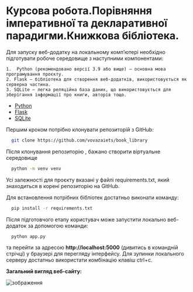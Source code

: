 # Курсова робота.Порівняння імперативної та декларативної парадигми.Книжкова бібліотека.

Для запуску веб-додатку на локальному комп’ютері необхідно підготувати робоче середовище з наступними компонентами:

    1.  Python (рекомендовано версії 3.9 або вище) — основна мова програмування проєкту.
    2. Flask — бібліотека для створення веб-додатків, використовується як серверна частина.
    3. SQLite — легка реляційна база даних, що використовується для зберігання інформації про книги, авторів тощо.
 - [Python](https://www.python.org/)
 - [Flask](https://pypi.org/project/Flask/)
 - [SQLite](https://pypi.org/project/db-sqlite3/)



Першим кроком потрібно клонувати репозиторій з GitHub:
```bash
  git clone https://github.com/vovazaiets/book_library
```


 Після клонування репозиторію , бажано створити віртуальне середовище

```bash
  python -m venv venv
```

 
Усі залежності для проєкту вказані у файлі requirements.txt, який знаходиться в корені репозиторію на GitHub. 

Для встановлення потрібних бібліотек достатньо виконати команду:  
```bash
  pip install -r requirements.txt
```


Після підготовчого етапу користувач може запустити локально веб-додаток за допомогою команди:
```bash
  python app.py
```

 
та перейти за адресою **http://localhost:5000** (дивитись в командній стрічці) у браузері для перегляду інтерфейсу.
Для зупинки локального серверу достатньо використати комбінацію клавіш ctrl+c.

**Загальний вигляд веб-сайту:**

![зображення](https://github.com/user-attachments/assets/f7e4a4e4-5217-406c-bc1a-926143ad5c01)
